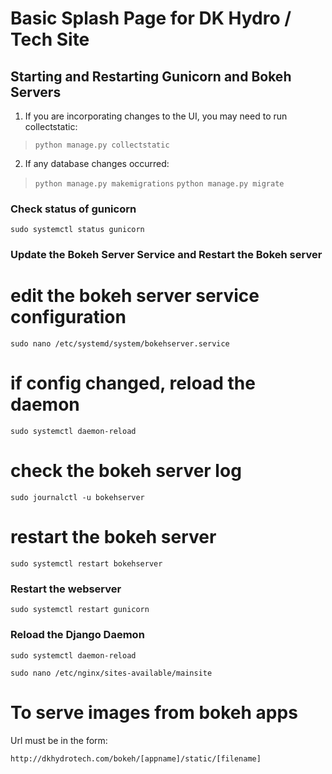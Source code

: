 # Basic Splash Page for DK Hydro / Tech Site #

## Starting and Restarting Gunicorn and Bokeh Servers

1. If you are incorporating changes to the UI, you may need to run collectstatic:
>`python manage.py collectstatic`

2.  If any database changes occurred:  
>`python manage.py makemigrations`
>`python manage.py migrate`


### Check status of gunicorn

`sudo systemctl status gunicorn`

### Update the Bokeh Server Service and Restart the Bokeh server

# edit the bokeh server service configuration
`sudo nano /etc/systemd/system/bokehserver.service`

# if config changed, reload the daemon
`sudo systemctl daemon-reload`

# check the bokeh server log
`sudo journalctl -u bokehserver`

# restart the bokeh server
`sudo systemctl restart bokehserver`

### Restart the webserver

`sudo systemctl restart gunicorn`

### Reload the Django Daemon

`sudo systemctl daemon-reload`

`sudo nano /etc/nginx/sites-available/mainsite`


# To serve images from bokeh apps

Url must be in the form:

`http://dkhydrotech.com/bokeh/[appname]/static/[filename]`
